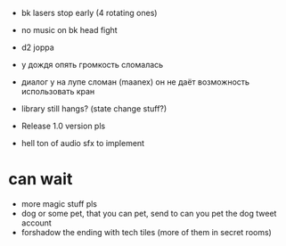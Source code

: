 * bk lasers stop early (4 rotating ones)
* no music on bk head fight
* d2 joppa
* у дождя опять громкость сломалась
* диалог у на лупе сломан (maanex) он не даёт возможность использовать кран
* library still hangs? (state change stuff?)

* Release 1.0 version pls
* hell ton of audio sfx to implement

# can wait

* more magic stuff pls
* dog or some pet, that you can pet, send to can you pet the dog tweet account
* forshadow the ending with tech tiles (more of them in secret rooms)